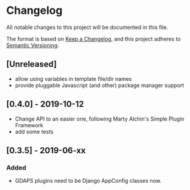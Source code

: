 # Changelog
All notable changes to this project will be documented in this file.

The format is based on [Keep a Changelog](https://keepachangelog.com/en/1.0.0/),
and this project adheres to [Semantic Versioning](https://semver.org/spec/v2.0.0.html).

## [Unreleased]
- allow using variables in template file/dir names
- provide pluggable Javascript (and other) package manager support

## [0.4.0] - 2019-10-12
- Change API to an easier one, following Marty Alchin's Simple Plugin Framework
- add some tests

## [0.3.5] - 2019-06-xx
### Added
- GDAPS plugins need to be Django AppConfig classes now.
